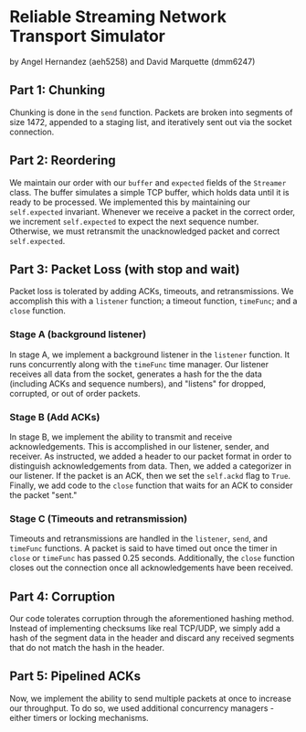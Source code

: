 # Reliable Streaming Network Transport Simulator

by Angel Hernandez (aeh5258) and David Marquette (dmm6247)

## Part 1: Chunking
Chunking is done in the `send` function. Packets are broken into segments of size 1472, appended to a staging list, and iteratively sent out via the socket connection.

## Part 2: Reordering
We maintain our order with our `buffer` and `expected` fields of the `Streamer` class. The buffer simulates a simple TCP buffer, which holds data until it is ready to be processed. We implemented this by maintaining our `self.expected` invariant. Whenever we receive a packet in the correct order, we increment `self.expected` to expect the next sequence number. Otherwise, we must retransmit the unacknowledged packet and correct `self.expected`.

## Part 3: Packet Loss (with stop and wait)
Packet loss is tolerated by adding ACKs, timeouts, and retransmissions. We accomplish this with a `listener` function; a timeout function, `timeFunc`; and a `close` function. 
### Stage A (background listener)
In stage A, we implement a background listener in the `listener` function. It runs concurrently along with the `timeFunc` time manager. Our listener receives all data from the socket, generates a hash for the the data (including ACKs and sequence numbers), and "listens" for dropped, corrupted, or out of order packets. 
### Stage B (Add ACKs)
In stage B, we implement the ability to transmit and receive acknowledgements. This is accomplished in our listener, sender, and receiver. As instructed, we added a header to our packet format in order to distinguish acknowledgements from data. Then, we added a categorizer in our listener. If the packet is an ACK, then we set the `self.ackd` flag to `True`. Finally, we add code to the `close` function that waits for an ACK to consider the packet "sent."
### Stage C (Timeouts and retransmission)
Timeouts and retransmissions are handled in the `listener`, `send`, and `timeFunc` functions. A packet is said to have timed out once the timer in `close` or `timeFunc` has passed 0.25 seconds. Additionally, the `close` function closes out the connection once all acknowledgements have been received. 

## Part 4: Corruption
Our code tolerates corruption through the aforementioned hashing method. Instead of implementing checksums like real TCP/UDP, we simply add a hash of the segment data in the header and discard any received segments that do not match the hash in the header. 

## Part 5: Pipelined ACKs
Now, we implement the ability to send multiple packets at once to increase our throughput. To do so, we used additional concurrency managers - either timers or locking mechanisms. 
